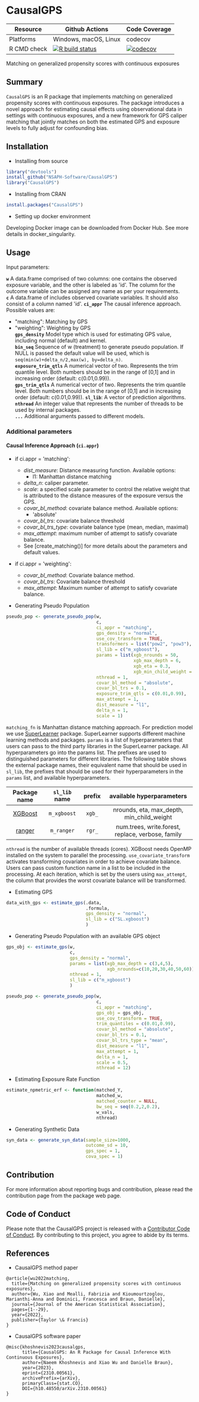 # CausalGPS


| Resource    |  Github Actions      |  Code Coverage  |
| ----------  | -------------------- |-----------------|
| Platforms   | Windows, macOS, Linux|  codecov        |
| R CMD check | [![R build status](https://github.com/NSAPH-Software/CausalGPS/workflows/R-CMD-check/badge.svg?branch=develop)](https://github.com/NSAPH-Software/CausalGPS/actions) | [![codecov](https://codecov.io/gh/NSAPH-Software/CausalGPS/branch/develop/graph/badge.svg?token=97PCUXRGXH)](https://app.codecov.io/gh/NSAPH-Software/CausalGPS/) |

Matching on generalized propensity scores with continuous exposures

## Summary

`CausalGPS` is an R package that implements matching on generalized propensity scores with continuous exposures. The package introduces a novel approach for estimating causal effects using observational data in settings with continuous exposures, and a new framework for GPS caliper matching that jointly matches on both the estimated GPS and exposure levels to fully adjust for confounding bias.

## Installation

- Installing from source

```r
library("devtools")
install_github("NSAPH-Software/CausalGPS")
library("CausalGPS")
```

- Installing from CRAN 

```r
install.packages("CausalGPS")
```

- Setting up docker environment

Developing Docker image can be downloaded from Docker Hub. See more details in docker_singularity.

## Usage

Input parameters:

 **`w`** A data.frame comprised of two columns: one contains the observed exposure variable, and the other is labeled as 'id'. The column for the outcome variable can be assigned any name as per your requirements.   
 **`c`**  A data.frame of includes observed covariate variables. It should also consist of a column named 'id'.
 **`ci_appr`** The causal inference approach. Possible values are:   
   - "matching": Matching by GPS   
   - "weighting": Weighting by GPS   
 **`gps_density`** Model type which is used for estimating GPS value, including
 normal (default) and kernel.   
 **`bin_seq`** Sequence of w (treatment) to generate pseudo population. If
 NULL is passed the default value will be used, which is
 `seq(min(w)+delta_n/2,max(w), by=delta_n)`.   
 **`exposure_trim_qtls`** A numerical vector of two. Represents the trim quantile
 level. Both numbers should be in the range of [0,1] and in increasing order
 (default: c(0.01,0.99)).   
 **`gps_trim_qtls`** A numerical vector of two. Represents the trim quantile
 level. Both numbers should be in the range of [0,1] and in increasing order
 (default: c(0.01,0.99)). 
 **`sl_lib`**: A vector of prediction algorithms. 
 **`nthread`** An integer value that represents the number of threads to be
 used by internal packages.   
 **`...`**  Additional arguments passed to different models.

### Additional parameters   
#### Causal Inference Approach (`ci.appr`)   
 
 - if ci.appr = 'matching':   
   - *dist_measure*: Distance measuring function. Available options:   
     - l1: Manhattan distance matching   
   - *delta_n*: caliper parameter.   
   - *scale*: a specified scale parameter to control the relative weight that
  is attributed to the distance measures of the exposure versus the GPS.   
   - *covar_bl_method*: covariate balance method. Available options:   
      - 'absolute'   
   - *covar_bl_trs*: covariate balance threshold   
   - *covar_bl_trs_type*: covariate balance type (mean, median, maximal)   
   - *max_attempt*: maximum number of attempt to satisfy covariate balance.   
   - See [create_matching()] for more details about the parameters and default
   values.   
 - if ci.appr = 'weighting':   
   - *covar_bl_method*: Covariate balance method.   
   - *covar_bl_trs*: Covariate balance threshold   
   - *max_attempt*: Maximum number of attempt to satisfy covariate balance.
   
- Generating Pseudo Population

```r
pseudo_pop <- generate_pseudo_pop(w,
                                  c,
                                  ci_appr = "matching",
                                  gps_density = "normal",
                                  use_cov_transform = TRUE,
                                  transformers = list("pow2", "pow3"),
                                  sl_lib = c("m_xgboost"),
                                  params = list(xgb_nrounds = 50,
                                                xgb_max_depth = 6,
                                                xgb_eta = 0.3,
                                                xgb_min_child_weight = 1),
                                  nthread = 1,
                                  covar_bl_method = "absolute",
                                  covar_bl_trs = 0.1,
                                  exposure_trim_qtls = c(0.01,0.99),
                                  max_attempt = 1,
                                  dist_measure = "l1",
                                  delta_n = 1,
                                  scale = 1)

```
`matching_fn` is Manhattan distance matching approach. For prediction model we use [SuperLearner](https://github.com/ecpolley/SuperLearner) package. SuperLearner supports different machine learning methods and packages. `params` is a list of hyperparameters that users can pass to the third party libraries in the SuperLearner package. All hyperparameters go into the params list.  The prefixes are used to distinguished parameters for different libraries. The following table shows the external package names, their equivalent name that should be used in `sl_lib`, the prefixes that should be used for their hyperparameters in the `params` list, and available hyperparameters. 

| Package name | `sl_lib` name | prefix| available hyperparameters |
|:------------:|:-------------:|:-----:|:-------------------------:|
| [XGBoost](https://xgboost.readthedocs.io/en/latest/index.html)| `m_xgboost` | `xgb_`|  nrounds, eta, max_depth, min_child_weight |
| [ranger](https://cran.r-project.org/package=ranger) |`m_ranger`| `rgr_` | num.trees, write.forest, replace, verbose, family |

`nthread` is the number of available threads (cores). XGBoost needs OpenMP installed on the system to parallel the processing. `use_covariate_transform` activates transforming covariates in order to achieve covariate balance. Users can pass custom function name in a list to be included in the processing. At each iteration, which is set by the users using `max_attempt`, the column that provides the worst covariate balance will be transformed.  

- Estimating GPS

```r
data_with_gps <- estimate_gps(.data,
                              .formula,
                              gps_density = "normal",
                              sl_lib = c("SL.xgboost")
                              )

```

- Generating Pseudo Population with an available GPS object

```r
gps_obj <- estimate_gps(w,
                        c,
                        gps_density = "normal",
                        params = list(xgb_max_depth = c(3,4,5),
                                      xgb_nrounds=c(10,20,30,40,50,60)),
                        nthread = 1,
                        sl_lib = c("m_xgboost")
                        )

pseudo_pop <- generate_pseudo_pop(w,
                                  c,
                                  ci_appr = "matching",
                                  gps_obj = gps_obj,
                                  use_cov_transform = TRUE,
                                  trim_quantiles = c(0.01,0.99),
                                  covar_bl_method = "absolute",
                                  covar_bl_trs = 0.1,
                                  covar_bl_trs_type = "mean",
                                  dist_measure = "l1",
                                  max_attempt = 1,
                                  delta_n = 1,
                                  scale = 0.5,
                                  nthread = 12)

```

- Estimating Exposure Rate Function

```r
estimate_npmetric_erf <- function(matched_Y,
                                  matched_w,
                                  matched_counter = NULL,
                                  bw_seq = seq(0.2,2,0.2),
                                  w_vals,
                                  nthread)
```

- Generating Synthetic Data

```r
syn_data <- generate_syn_data(sample_size=1000,
                              outcome_sd = 10,
                              gps_spec = 1,
                              cova_spec = 1)

```

## Contribution

For more information about reporting bugs and contribution, please read the contribution page from the package web page. 

## Code of Conduct

Please note that the CausalGPS project is released with a [Contributor Code of Conduct](https://www.contributor-covenant.org/version/2/1/code_of_conduct.html). By contributing to this project, you agree to abide by its terms.


## References

- CausalGPS method paper

```
@article{wu2022matching,
  title={Matching on generalized propensity scores with continuous exposures},
  author={Wu, Xiao and Mealli, Fabrizia and Kioumourtzoglou, Marianthi-Anna and Dominici, Francesca and Braun, Danielle},
  journal={Journal of the American Statistical Association},
  pages={1--29},
  year={2022},
  publisher={Taylor \& Francis}
}
```

- CausalGPS software paper

```
@misc{khoshnevis2023causalgps,
      title={CausalGPS: An R Package for Causal Inference With Continuous Exposures}, 
      author={Naeem Khoshnevis and Xiao Wu and Danielle Braun},
      year={2023},
      eprint={2310.00561},
      archivePrefix={arXiv},
      primaryClass={stat.CO},
      DOI={h10.48550/arXiv.2310.00561}
}
```

